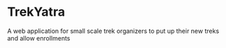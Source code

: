 # TrekYatra
A web application for small scale trek organizers to put up their new treks and allow enrollments 
